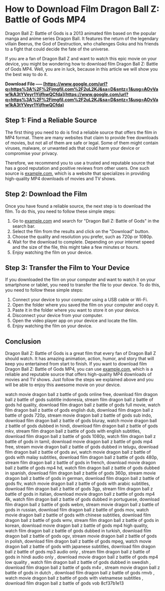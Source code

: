 
 
# How to Download Film Dragon Ball Z: Battle of Gods MP4
 
Dragon Ball Z: Battle of Gods is a 2013 animated film based on the popular manga and anime series Dragon Ball. It features the return of the legendary villain Beerus, the God of Destruction, who challenges Goku and his friends to a fight that could decide the fate of the universe.
 
If you are a fan of Dragon Ball Z and want to watch this epic movie on your device, you might be wondering how to download film Dragon Ball Z: Battle of Gods MP4. Well, you are in luck, because in this article we will show you the best way to do it.
 
**Download File ––– [https://www.google.com/url?q=https%3A%2F%2Fimgfil.com%2F2uL2KJ&sa=D&sntz=1&usg=AOvVaw1kA3tYVeyr1YijfhwQCfda](https://www.google.com/url?q=https%3A%2F%2Fimgfil.com%2F2uL2KJ&sa=D&sntz=1&usg=AOvVaw1kA3tYVeyr1YijfhwQCfda)**


 
## Step 1: Find a Reliable Source
 
The first thing you need to do is find a reliable source that offers the film in MP4 format. There are many websites that claim to provide free downloads of movies, but not all of them are safe or legal. Some of them might contain viruses, malware, or unwanted ads that could harm your device or compromise your privacy.
 
Therefore, we recommend you to use a trusted and reputable source that has a good reputation and positive reviews from other users. One such source is [example.com](https://www.example.com), which is a website that specializes in providing high-quality MP4 downloads of movies and TV shows.
 
## Step 2: Download the Film
 
Once you have found a reliable source, the next step is to download the film. To do this, you need to follow these simple steps:
 
1. Go to [example.com](https://www.example.com) and search for "Dragon Ball Z: Battle of Gods" in the search bar.
2. Select the film from the results and click on the "Download" button.
3. Choose the quality and resolution you prefer, such as 720p or 1080p.
4. Wait for the download to complete. Depending on your internet speed and the size of the file, this might take a few minutes or hours.
5. Enjoy watching the film on your device.

## Step 3: Transfer the Film to Your Device
 
If you downloaded the film on your computer and want to watch it on your smartphone or tablet, you need to transfer the file to your device. To do this, you need to follow these simple steps:

1. Connect your device to your computer using a USB cable or Wi-Fi.
2. Open the folder where you saved the film on your computer and copy it.
3. Paste it in the folder where you want to store it on your device.
4. Disconnect your device from your computer.
5. Open the video player app on your device and locate the film.
6. Enjoy watching the film on your device.

## Conclusion
 
Dragon Ball Z: Battle of Gods is a great film that every fan of Dragon Ball Z should watch. It has amazing animation, action, humor, and story that will keep you entertained from start to finish. If you want to download film Dragon Ball Z: Battle of Gods MP4, you can use [example.com](https://www.example.com), which is a reliable and reputable source that offers high-quality MP4 downloads of movies and TV shows. Just follow the steps we explained above and you will be able to enjoy this awesome movie on your device.
 
watch movie dragon ball z battle of gods online free,  download film dragon ball z battle of gods subtitle indonesia,  stream film dragon ball z battle of gods hd quality,  download film dragon ball z battle of gods full movie,  watch film dragon ball z battle of gods english dub,  download film dragon ball z battle of gods 720p,  stream movie dragon ball z battle of gods sub indo,  download film dragon ball z battle of gods bluray,  watch movie dragon ball z battle of gods dubbed in hindi,  download film dragon ball z battle of gods mkv,  stream film dragon ball z battle of gods with english subtitles,  download film dragon ball z battle of gods 1080p,  watch film dragon ball z battle of gods in tamil,  download movie dragon ball z battle of gods mp4 free,  stream movie dragon ball z battle of gods dubbed in telugu,  download film dragon ball z battle of gods avi,  watch movie dragon ball z battle of gods with malay subtitles,  download film dragon ball z battle of gods 480p,  stream film dragon ball z battle of gods in french,  download movie dragon ball z battle of gods mp4 hd,  watch film dragon ball z battle of gods dubbed in spanish,  download film dragon ball z battle of gods 360p,  stream movie dragon ball z battle of gods in german,  download film dragon ball z battle of gods flv,  watch movie dragon ball z battle of gods with arabic subtitles,  download film dragon ball z battle of gods 3gp,  stream film dragon ball z battle of gods in italian,  download movie dragon ball z battle of gods mp4 4k,  watch film dragon ball z battle of gods dubbed in portuguese,  download film dragon ball z battle of gods webm,  stream movie dragon ball z battle of gods in russian,  download film dragon ball z battle of gods mov,  watch movie dragon ball z battle of gods with chinese subtitles,  download film dragon ball z battle of gods wmv,  stream film dragon ball z battle of gods in korean,  download movie dragon ball z battle of gods mp4 high quality,  watch film dragon ball z battle of gods dubbed in turkish,  download film dragon ball z battle of gods ogv,  stream movie dragon ball z battle of gods in polish,  download film dragon ball z battle of gods mpeg,  watch movie dragon ball z battle of gods with japanese subtitles,  download film dragon ball z battle of gods mp3 audio only ,  stream film dragon ball z battle of gods in hindi audio only ,  download movie dragon ball z battle of gods mp4 low quality ,  watch film dragon ball z battle of gods dubbed in swedish ,  download film dragon ball z battle of gods m4v ,  stream movie dragon ball z battle of gods in dutch ,  download film dragon ball z battle of gods rmvb ,  watch movie dragon ball z battle of gods with vietnamese subtitles ,  download film dragon ball z battle of gods vob
 8cf37b1e13
 
